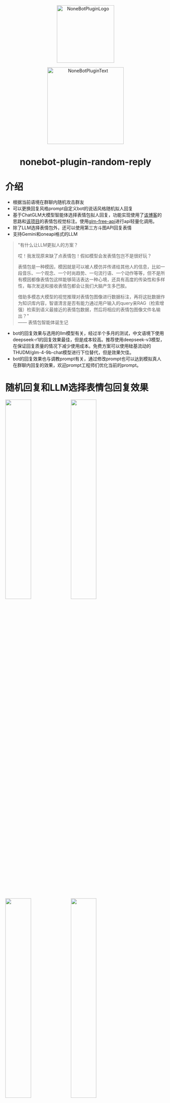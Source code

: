 <div align="center">
  <a href="https://v2.nonebot.dev/store"><img src="https://github.com/A-kirami/nonebot-plugin-template/blob/resources/nbp_logo.png" width="180" height="180" alt="NoneBotPluginLogo"></a>
  <br>
  <p><img src="https://github.com/A-kirami/nonebot-plugin-template/blob/resources/NoneBotPlugin.svg" width="240" alt="NoneBotPluginText"></p>
</div>

<div align="center">

# nonebot-plugin-random-reply
</div>

# 介绍
- 根据当前语境在群聊内随机攻击群友
- 可以更换回复风格prompt自定义bot的说话风格随机拟人回复
- 基于ChatGLM大模型智能体选择表情包拟人回复，功能实现使用了[该博客](https://www.vinlic.com/p/47461/#%E5%88%9B%E5%BB%BA%E6%99%BA%E8%83%BD%E4%BD%93)的思路和[该项目](https://github.com/LLM-Red-Team/emo-visual-data)的表情包视觉标注。使用[glm-free-api](https://github.com/LLM-Red-Team/glm-free-api)进行api轻量化调用。
- 除了LLM选择表情包外，还可以使用第三方斗图API回复表情
- 支持Gemini和oneapi格式的LLM

> "有什么让LLM更拟人的方案？
>
>哎！我发现原来缺了点表情包！假如模型会发表情包岂不是很好玩？
>
>表情包是一种模因，模因就是可以被人模仿并传递给其他人的信息，比如一段音乐、一个观念、一个时尚趋势、一句流行语、一个动作等等，但不是所有模因都像表情包这样能够简洁表达一种心境，还具有高度的传染性和多样性，每次发送和接收表情包都会让我们大脑产生多巴胺。
>
>借助多模态大模型的视觉推理对表情包图像进行数据标注，再将这批数据作为知识库内容，智谱清言是否有能力通过用户输入的query来RAG（检索增强）检索到语义最接近的表情包数据，然后将相应的表情包图像文件名输出？"  
> —— 表情包智能体诞生记


- bot的回复效果与选用的llm模型有关，经过半个多月的测试，中文语境下使用deepseek-r1的回复效果最佳，但是成本较高。推荐使用deepseek-v3模型，在保证回复质量的情况下减少使用成本。免费方案可以使用硅基流动的THUDM/glm-4-9b-chat模型进行下位替代，但是效果欠佳。
- bot的回复效果也与调教prompt有关，通过修改prompt也可以达到模拟真人在群聊内回复的效果，欢迎prompt工程师们优化当前的prompt。

# 随机回复和LLM选择表情包回复效果
<img src="demo2.jpg" width="40%">
<img src="demo5.png" width="40%">
<img src="demo4.jpg" width="40%">
<img src="demo6.png" width="40%">
<img src="demo1.jpg" width="40%">
<img src="demo3.jpg" width="40%">

第三方斗图API表情包效果：
<img src="demo7.png" width="40%">

# 安装

* 手动安装
  ```
  git clone https://github.com/Alpaca4610/nonebot_plugin_random_reply.git
  ```

  下载完成后在bot项目的pyproject.toml文件手动添加插件：

  ```
  plugin_dirs = ["xxxxxx","xxxxxx",......,"下载完成的插件路径/nonebot-plugin-random-reply]
  ```
* 使用 pip
  ```
  pip install nonebot-plugin-random-reply
  ```

# 配置文件

在Bot根目录下的.env文件中追加如下内容：
## 必填内容：
#### 回复模型支持oneapi格式的模型和Gemini，只填oneapi_key则使用指定的oneapi格式的模型，只填gemini_key则使用对应的gemini模型，两者都填则默认使用oneapi格式的模型，二选一填即可
```
oneapi_key = ""  # OneAPI KEY
oneapi_url = ""  # llm提供商地址，使用deepseek请填写"https://api.deepseek.com"，使用硅基流动请填写"https://api.siliconflow.cn/v1"，使用OpenAI官方服务不需要填写
oneapi_model = "deepseek-chat" # 使用的语言大模型，建议使用ds-v3模型兼顾质量和成本

gemini_model = "gemini-2.0-flash" # Gemini模型，不填默认使用gemini-2.0-flash达到较好的效果
gemini_key = ""  # Gemini KEY
gemini_proxy = "" # Gemini代理

random_re_g = ["123456789","987654321"]  # 启用随机回复的群聊白名单
```

## 可选内容（嫌麻烦可以不看）：
```
meme_enable = True # 是否回复表情包，改成False关闭发送表情包
reply_lens = 30 # 参考的聊天记录长度
reply_pro = 0.08   # 随机回复概率，取值范围0~1，越大回复概率越高
reply_prompt_url = ""  # 自定义bot的回复风格prompt的txt文件的**绝对路径**
group_reply_prefix = "/" # 群聊回复前缀，填写此处后@机器人将不会触发回复
group_reply_pro = {"123456789": 0.5, "987654321": 0.2} # 分群回复概率配置
```
LLM表情包配置（可以不配置，不影响文字回复，开启表情包回复后不配置则使用第三方斗图API发送表情包）： 
根据[此处](https://github.com/LLM-Red-Team/glm-free-api?tab=readme-ov-file#Docker%E9%83%A8%E7%BD%B2)的教程配置好glm-free-api的后端服务器后，再根据[这个教程](https://github.com/LLM-Red-Team/glm-free-api?tab=readme-ov-file#%E6%8E%A5%E5%85%A5%E5%87%86%E5%A4%87)获取chatglm的token。得到后端服务器地址和chatglm的token后，在bot配置文件中追加：
 ```
random_meme_url = "http://xxx.xxx.xxx.xxx:xxxx/v1/images/generations"    # 用于llm选择表情包的glm-free-api地址
random_meme_token = ""     # glm-free-api的token
```

# 使用方法
- 填好配置文件和群聊白名单后，bot就会根据当前话题随机攻击群友
- 不填写表情包发送相关配置不会发送表情包
- @机器人会根据本条信息回复，若配置了触发前缀则@不会回复

# 自定义prompt范例

```
【任务规则】
1. 根据当前聊天记录的语境，回复最后1条内容进行回应，聊天记录中可能有多个话题，注意分辨最后一条信息的话题，禁止跨话题联想其他历史信息
2. 用中文互联网常见的口语化短句回复，禁止使用超过30个字的长句
3. 模仿真实网友的交流特点：适当使用缩写、流行梗、表情符号（但每条最多1个）,精准犀利地进行吐槽
4. 输出必须为纯文本，禁止任何格式标记或前缀
5. 使用00后常用网络语态（如：草/绝了/好耶）
6. 核心萌点：偶尔暴露二次元知识
7. 当出现多个话题时，优先回应最新的发言内容

【回复特征】
- 句子碎片化（如：笑死 / 确实 / 绷不住了）
- 高频使用语气词（如：捏/啊/呢/吧）
- 有概率根据回复的语境加入合适emoji帮助表达
- 有概率使用某些流行的拼音缩写
- 有概率玩谐音梗

【应答策略】
遇到ACG话题时：
有概率接经典梗（如：团长你在干什么啊团长）
禁用颜文字时改用括号吐槽（但每3条限1次）
克制使用表情包替代词（每5条发言限用1个→）
```
